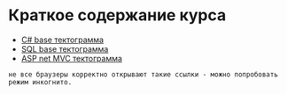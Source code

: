 # Краткое содержание курса

 * [C# base тектограмма](http://leonidovcharenko.github.io/tectograph/view#https://dl.dropboxusercontent.com/u/14000756/tectograms/c%23Base.json##2)
 * [SQL base тектограмма](http://leonidovcharenko.github.io/tectograph/view#https://dl.dropboxusercontent.com/u/14000756/tectograms/sql.json##2)
 * [ASP net MVC тектограмма](http://leonidovcharenko.github.io/tectograph/view#https://www.dropbox.com/s/5dptphkav757idr/asp_net.json?dl=0##2)

```не все браузеры корректно открывают такие ссылки - можно попробовать режим инкогнито.```
